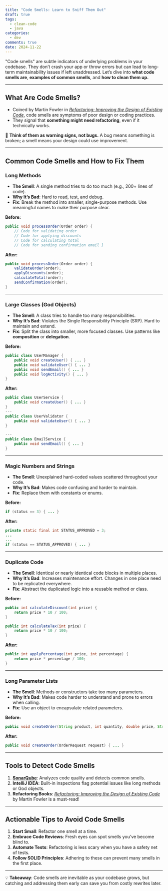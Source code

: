 ```yaml
---
title: "Code Smells: Learn to Sniff Them Out"
draft: true
tags:
  - clean-code
  - java
categories:
  - dev
comments: true
date: 2024-11-22
---
```

"Code smells" are subtle indicators of underlying problems in your codebase. They don’t crash your app or throw errors but can lead to long-term maintainability issues if left unaddressed. Let’s dive into **what code smells are**, **examples of common smells**, and **how to clean them up.**

---

## What Are Code Smells?

- Coined by Martin Fowler in [_Refactoring: Improving the Design of Existing Code_](https://amzn.eu/d/fxygxXO), code smells are symptoms of poor design or coding practices.
- They signal that **something might need refactoring**, even if it technically works.

🧠 **Think of them as warning signs, not bugs.** A bug means something is broken; a smell means your design could use improvement.

---

## Common Code Smells and How to Fix Them

### Long Methods

- **The Smell**: A single method tries to do too much (e.g., 200+ lines of code).
- **Why It’s Bad**: Hard to read, test, and debug.
- **Fix**: Break the method into smaller, single-purpose methods. Use meaningful names to make their purpose clear.

**Before:**

```java
public void processOrder(Order order) {     
	// Code for validating order     
	// Code for applying discounts     
	// Code for calculating total     
	// Code for sending confirmation email }
```

**After:**

```java
public void processOrder(Order order) {     
	validateOrder(order);     
	applyDiscounts(order);     
	calculateTotal(order);     
	sendConfirmation(order); 
}
```

---

### Large Classes (God Objects)

- **The Smell**: A class tries to handle too many responsibilities.
- **Why It’s Bad**: Violates the Single Responsibility Principle (SRP). Hard to maintain and extend.
- **Fix**: Split the class into smaller, more focused classes. Use patterns like **composition** or **delegation**.

**Before:**

```java
public class UserManager {     
	public void createUser() { ... }     
	public void validateUser() { ... }     
	public void sendEmail() { ... }     
	public void logActivity() { ... } 
}
```

**After:**

```java
public class UserService {
	public void createUser() { ... } 
}
---
public class UserValidator {
	public void validateUser() { ... } 
}

---
public class EmailService {
	public void sendEmail() { ... } 
}
```

---

### Magic Numbers and Strings

- **The Smell**: Unexplained hard-coded values scattered throughout your code.
- **Why It’s Bad**: Makes code confusing and harder to maintain.
- **Fix**: Replace them with constants or enums.

**Before:**

```java
if (status == 3) { ... }
````  

**After:**

```java
private static final int STATUS_APPROVED = 3; 
...
...
if (status == STATUS_APPROVED) { ... }
```

---

### Duplicate Code

- **The Smell**: Identical or nearly identical code blocks in multiple places.
- **Why It’s Bad**: Increases maintenance effort. Changes in one place need to be replicated everywhere.
- **Fix**: Abstract the duplicated logic into a reusable method or class.

**Before:**

```java
public int calculateDiscount(int price) {     
	return price * 10 / 100; 
} 

public int calculateTax(int price) {
	return price * 10 / 100; 
}
```

**After:**

```java
public int applyPercentage(int price, int percentage) {
	return price * percentage / 100; 
}
```

---

### Long Parameter Lists

- **The Smell**: Methods or constructors take too many parameters.
- **Why It’s Bad**: Makes code harder to understand and prone to errors when calling.
- **Fix**: Use an object to encapsulate related parameters.

**Before:**

```java
public void createOrder(String product, int quantity, double price, String customerName, String address) { ... }
```

**After:**

```java
public void createOrder(OrderRequest request) { ... }
```

---

## Tools to Detect Code Smells

1. [**SonarQube**](https://bstz.it/p/how-to-use-sonarqube-and-sonarscanner-locally-to-level-up-your-code-quality/): Analyzes code quality and detects common smells.
2. **IntelliJ IDEA**: Built-in inspections flag potential issues like long methods or God objects.
3. **Refactoring Books**: [_Refactoring: Improving the Design of Existing Code_](https://amzn.eu/d/fxygxXO) by Martin Fowler is a must-read!

---

## Actionable Tips to Avoid Code Smells

1. **Start Small**: Refactor one smell at a time.
2. **Embrace Code Reviews**: Fresh eyes can spot smells you’ve become blind to.
3. **Automate Tests**: Refactoring is less scary when you have a safety net of tests.
4. **Follow SOLID Principles**: Adhering to these can prevent many smells in the first place.

---

💡 **Takeaway**: Code smells are inevitable as your codebase grows, but catching and addressing them early can save you from costly rewrites later.
